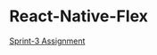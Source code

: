 <h1>React-Native-Flex</h1>


<p><a href="https://github.com/clarusway/clarusway-full-stack-6-20/blob/master/sprint-evaluation/sprint/sprint3/assignment.pdf">Sprint-3 Assignment</a></p>
